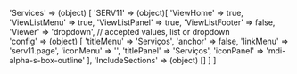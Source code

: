 <!-- IDEAL CONFIGURATION FOR THE MODEL -->

'Services' => (object) [
    'SERV11' => (object)[
        'ViewHome' => true,
        'ViewListMenu' => true,
        'ViewListPanel' => true,
        'ViewListFooter' => false,
        'Viewer' => 'dropdown', // accepted values, list or dropdown        
        'config' => (object) [
            'titleMenu' => 'Serviços',
            'anchor' =>  false,
            'linkMenu' => 'serv11.page',
            'iconMenu' => '',
            'titlePanel' => 'Serviços',
            'iconPanel' => 'mdi-alpha-s-box-outline'
        ],
        'IncludeSections' => (object) []
    ]
]
